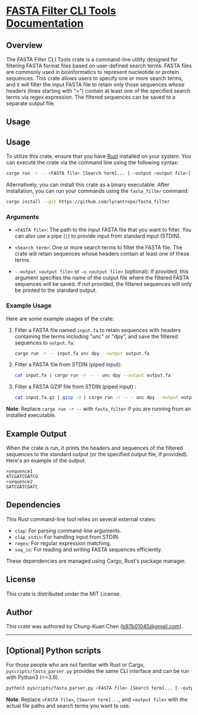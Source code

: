 # [FASTA Filter CLI Tools Documentation](https://github.com/lycantrope/fasta_filter)

## Overview

The FASTA Filter CLI Tools crate is a command-line utility designed for filtering FASTA format files based on user-defined search terms. FASTA files are commonly used in bioinformatics to represent nucleotide or protein sequences. This crate allows users to specify one or more search terms, and it will filter the input FASTA file to retain only those sequences whose headers (lines starting with ">") contain at least one of the specified search terms via regex expression. The filtered sequences can be saved to a separate output file.

## Usage

## Usage

To utilize this crate, ensure that you have [Rust](https://www.rust-lang.org/tools/install) installed on your system. You can execute the crate via the command line using the following syntax:

```bash
cargo run -r -- <FASTA file> [Search term]... [--output <output file>]
```

Alternatively, you can install this crate as a binary executable. After installation, you can run your commands using the `fasta_filter` command:

```bash
cargo install --git https://github.com/lycantrope/fasta_filter
```

### Arguments

- `<FASTA file>`: The path to the input FASTA file that you want to filter. You can also use a pipe (`|`) to provide input from standard input (STDIN).

- `<Search term>`: One or more search terms to filter the FASTA file. The crate will retain sequences whose headers contain at least one of these terms.

- `--output <output file>` or `-o <output file>` (optional): If provided, this argument specifies the name of the output file where the filtered FASTA sequences will be saved. If not provided, the filtered sequences will only be printed to the standard output.

### Example Usage

Here are some example usages of the crate:

1. Filter a FASTA file named `input.fa` to retain sequences with headers containing the terms including "unc" or "dpy", and save the filtered sequences to `output.fa`:

    ```bash
    cargo run -r -- input.fa unc dpy --output output.fa
    ```

2. Filter a FASTA file from STDIN (piped input):

    ```bash
    cat input.fa | cargo run -r -- - unc dpy --output output.fa
    ```

3. Filter a FASTA GZIP file from STDIN (piped input) :

    ```bash
    cat input.fa.gz | gzip -d | cargo run -r -- - unc dpy --output output.fa
    ```

**Note**: Replace `cargo run -r --` with `fasta_filter` if you are running from an installed executable.


## Example Output

When the crate is run, it prints the headers and sequences of the filtered sequences to the standard output (or the specified output file, if provided). Here's an example of the output:

```
>sequence1
ATCGATCGATCG
>sequence2
GATCGATCGATC
```

## Dependencies

This Rust command-line tool relies on several external crates:

- `clap`: For parsing command-line arguments.
- `clap_stdin`: For handling input from STDIN.
- `regex`: For regular expression matching.
- `seq_io`: For reading and writing FASTA sequences efficiently.

These dependencies are managed using Cargo, Rust's package manager.

## License

This crate is distributed under the MIT License.

## Author

This crate was authored by Chung-Kuan Chen (b97b01045@gmail.com).

---

## [Optional] Python scripts

For those people who are not familiar with Rust or Cargo, `pyscripts/fasta_parser.py` provides the same CLI interface and can be run with Python3 (>=3.6).


```bash
python3 pyscripts/fasta_parser.py <FASTA file> [Search term]... [--output <output file>]
```


**Note**: Replace `<FASTA file>`, `[Search term]...`, and `<output file>` with the actual file paths and search terms you want to use.
